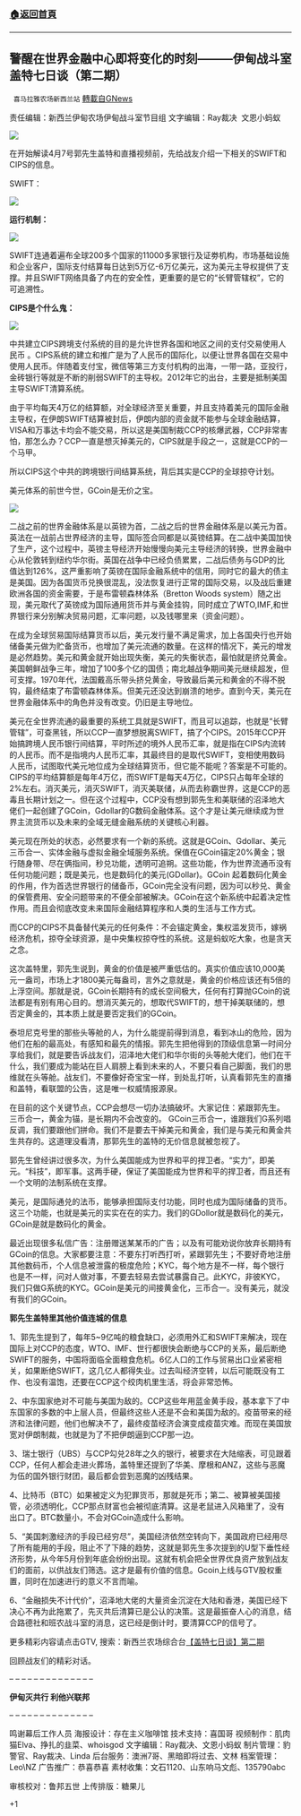 ###  [:house:返回首頁](https://github.com/ourhimalayas/txt)
---

## 警醒在世界金融中心即将变化的时刻&#8212;&#8212;&#8212;伊甸战斗室盖特七日谈（第二期）
` 喜马拉雅农场新西兰站` [轉載自GNews](https://gnews.org/zh-hans/1080921/)

责任编辑：新西兰伊甸农场伊甸战斗室节目组 
文字编辑：Ray裁决  文恩小蚂蚁

![]()![](https://gnews.org/wp-content/uploads/2021/04/041203.jpg)

在开始解读4月7号郭先生盖特和直播视频前，先给战友介绍一下相关的SWIFT和CIPS的信息。

SWIFT：

![]()![](https://gnews.org/wp-content/uploads/2021/04/041204.png)

**运行机制：**

![]()![](https://gnews.org/wp-content/uploads/2021/04/041205.jpg)

SWIFT连通着遍布全球200多个国家的11000多家银行及证劵机构，市场基础设施和企业客户，国际支付结算每日达到5万亿-6万亿美元，这为美元主导权提供了支撑。并且SWIFT网络具备了内在的安全性，更重要的是它的“长臂管辖权”，它的可追溯性。

**CIPS是个什么鬼：**

![]()![](https://gnews.org/wp-content/uploads/2021/04/041205.png)

中共建立CIPS跨境支付系统的目的是允许世界各国和地区之间的支付交易使用人民币 。CIPS系统的建立和推广是为了人民币的国际化，以便让世界各国在交易中使用人民币。伴随着支付宝，微信等第三方支付机构的出海，一带一路，亚投行，金砖银行等就是不断的削弱SWIFT的主导权。2012年它的出台，主要是抵制美国主导SWIFT清算系统。

由于平均每天4万亿的结算额，对全球经济至关重要，并且支持着美元的国际金融主导权，在伊朗SWIFT结算被封后，伊朗内部的资金就不能参与全球金融结算，VISA和万事达卡均会不能交易，所以这是美国制裁CCP的核爆武器，CCP非常害怕，那怎么办？CCP一直是想灭掉美元的，CIPS就是手段之一，这就是CCP的一个马甲。

所以CIPS这个中共的跨境银行间结算系统，背后其实是CCP的全球掠夺计划。

美元体系的前世今世，GCoin是无价之宝。

![]()![](https://gnews.org/wp-content/uploads/2021/04/041206.jpg)

二战之前的世界金融体系是以英镑为首，二战之后的世界金融体系是以美元为首。英法在一战前占世界经济的主导，国际签合同都是以英镑结算。在二战中美国加快了生产，这个过程中，英镑主导经济开始慢慢向美元主导经济的转换，世界金融中心从伦敦转到纽约华尔街。英国在战争中已经负债累累，二战后债务与GDP的比值达到126%，这严重影响了英镑在国际金融系统中的信用，同时它的最大的债主是美国。因为各国货币兑换很混乱，没法恢复进行正常的国际交易，以及战后重建欧洲各国的资金需要，于是布雷顿森林体系（Bretton Woods system）随之出现，美元取代了英镑成为国际通用货币并与黄金挂钩，同时成立了WTO,IMF,和世界银行来分别解决贸易问题，汇率问题，以及钱哪里来（资金问题）。

在成为全球贸易国际结算货币以后，美元发行量不满足需求，加上各国央行也开始储备美元做为贮备货币，也增加了美元流通的数量。在这样的情况下，美元的增发是必然趋势。美元和黄金就开始出现失衡，美元的失衡状态，最怕就是挤兑黄金。美国朝鲜战争三年，增加了100多个亿的国债；南北越战争期间美元继续超发，但可支撑。1970年代，法国戴高乐带头挤兑黄金，导致最后美元和黄金的不得不脱钩，最终结束了布雷顿森林体系。但美元还没达到崩溃的地步。直到今天，美元在世界金融体系中的角色并没有改变。仍旧是主导地位。

美元在全世界流通的最重要的系统工具就是SWIFT，而且可以追踪，也就是“长臂管辖”，可查黑钱，所以CCP一直梦想脱离SWIFT，搞了个CIPS。2015年CCP开始搞跨境人民币银行间结算，平时所述的境外人民币汇率，就是指在CIPS内流转的人民币。而不是指境内人民币汇率，其最终目的是取代SWIFT，变相使用数码人民币，试图取代美元地位成为全球结算货币，但它能不能呢？答案是不可能的。CIPS的平均结算额是每年4万亿，而SWIFT是每天4万亿，CIPS只占每年全球的2%左右。消灭美元，消灭SWIFT，消灭美联储，从而去称霸世界，这是CCP的恶毒且长期计划之一。但在这个过程中，CCP没有想到郭先生和美联储的沼泽地大佬们一起创建了GCoin，Gdollar的G数码金融体系。这个才是让美元继续成为世界主流货币以及未来的全域无缝金融系统的关键核心利器。

美元现在所处的状态，必然要求有一个新的系统。这就是GCoin、Gdollar、美元三币合一、实体金融与虚拟金融全域服务系统。保值在GCoin锚定20%黄金；银行随身带、尽在俩指间，秒兑功能，透明可追朔。这些功能，作为世界流通币没有任何功能问题；既是美元，也是数码化的美元(GDollar)。GCoin 起着数码化黄金的作用，作为首选世界银行的储备币，GCoin完全没有问题，因为可以秒兑、黄金的保管费用、安全问题带来的不便全部被解决。GCoin在这个新系统中起着决定性作用。而且会彻底改变未来国际金融结算程序和人类的生活与工作方式。

而CCP的CIPS不具备替代美元的任何条件：不会锚定黄金，集权滥发货币，嫁祸经济危机，掠夺全球资源，是中央集权掠夺性的系统。这是蚂蚁吃大象，也是贪天之念。

这次盖特里，郭先生说到，黄金的价值是被严重低估的。真实价值应该10,000美元一盎司，市场上才1800美元每盎司，言外之意就是，黄金的价格应该还有5倍的上浮空间。那就是说，GCoin长期持有的成长空间极大，任何有打算抛GCoin的说法都是有别有用心目的。想消灭美元的，想取代SWIFT的，想干掉美联储的，想否定黄金的，其本质上就是要否定我们的GCoin。

泰坦尼克号里的那些头等舱的人，为什么能提前得到消息，看到冰山的危险，因为他们在船的最高处，有感知和最先的情报。郭先生把他得到的顶级信息第一时间分享给我们，就是要告诉战友们，沼泽地大佬们和华尔街的头等舱大佬们，他们在干什么，我们要成为能站在巨人肩膀上看到未来的人，不要只看自己脚面，我们的思维就在头等舱。战友们，不要像好奇宝宝一样，到处乱打听，认真看郭先生的直播和盖特，看联盟的公告，这是唯一权威情报源泉。

在目前的这个关键节点，CCP会想尽一切办法搞破坏。大家记住：紧跟郭先生。三币合一，黄金为锚，是长期内不会改变的。 GCoin三币合一，谁跟我们G系列唱反调，我们要跟他们拼命。我们不是要去干掉美元和黄金，我们是与美元和黄金共生共存的。这道理没看清，那郭先生的盖特的无价信息就被忽视了。

郭先生曾经讲过很多次，为什么美国能成为世界和平的捍卫者。“实力”，即美元。“科技”，即军事。这两手硬，保证了美国能成为世界和平的捍卫者，而且还有一个文明的法制系统在支撑。

美元，是国际通兑的法币，能够承担国际支付功能，同时也成为国际储备的货币。这三个功能，也就是美元的实实在在的实力。我们的GDollor就是数码化的美元，GCoin是就是数码化的黄金。

最近出现很多私信广告：注册赠送某某币的广告；以及有可能劝说你放弃长期持有GCoin的信息。大家都要注意：不要东打听西打听，紧跟郭先生；不要好奇地注册其他数码币，个人信息被泄露的极度危险；KYC，每个地方是不一样，每个银行也是不一样，问对人做对事，不要去轻易去尝试暴露自己。此KYC，非彼KYC，我们只做G系统的KYC。GCoin是美元的间接黄金化，三币合一。没有美元，就没有我们的GCoin。

**郭先生盖特里其他价值连城的信息**

1、郭先生提到了，每年5~9亿吨的粮食缺口，必须用外汇和SWIFT来解决，现在国际上对CCP的态度，WTO、IMF、世行都很快会断绝与CCP的关系，最后断绝SWIFT的服务，中国将面临全面粮食危机。6亿人口的工作与贸易出口业紧密相关，如果断绝SWIFT，这几亿人都得失业。过去叫经济空转，以后可能既没有工作、也没有温饱，还要在CCP这个绞肉机里生活，将会非常恐怖。

2、中东国家绝对不可能与美国为敌的。CCP这些年用蓝金黄手段，基本拿下了中东国家的多数的中上层人员，但最终这些人还是不会和美国为敌的。疫苗带来的经济和法律问题，他们也解决不了，最终疫苗经济会演变成疫苗灾难。而现在美国放宽对伊朗制裁，也就是为了不把伊朗逼到CCP那一边。

3、瑞士银行（UBS）与CCP勾兑28年之久的银行，被要求在大陆缩表，可见跟着CCP，任何人都会走进火葬场，盖特里还提到了华美、摩根和ANZ，这些与恶魔为伍的国外银行财团，最后都会尝到恶魔的凶残结果。

4、比特币（BTC）如果被定义为犯罪货币，那就是死币；第二、被算被美国接管，必须透明化，CCP那点财富也会被彻底清算。这是老鼠进入风箱里了，没有出口了。BTC数量小，不会对GCoin造成什么影响。

5、“美国刺激经济的手段已经穷尽”，美国经济依然空转向下，美国政府已经用尽了所有能用的手段，阻止不了下降的趋势，这就是郭先生多次提到的U型下垂性经济形势，从今年5月份到年底会纷纷出现。这就有机会把全世界优良资产放到战友们的面前，以供战友们筛选。这才是最有价值的信息。Gcoin上线与GTV股权重置，同时在加速进行的意义不言而喻。

6、“金融损失不计代价”，沼泽地大佬的大量资金沉淀在大陆和香港，美国已经下决心不再为此拖累了，先灭共后清算已是公认的决策。这是最振奋人心的消息，结合路德社和班农战斗室的消息，这已经是倒计时，要清算CCP的信号了。

更多精彩内容请点击GTV, 搜索：新西兰农场综合台[【盖特七日谈】第二期](https://gtv.org/video/id=6072ed296e11a756eddfa376)

回顾战友们的精彩对话。

– – – – – – – – – – – – – –

**伊甸灭共行 利他兴联邦**

– – – – – – – – – – – – – –

鸣谢幕后工作人员 
海报设计：存在主义咖啡馆 
技术支持：喜国哥 
视频制作：肌肉猫Elva、挣扎的韭菜、whoisgod 
文字编辑：Ray裁决、文恩小蚂蚁 
制片管理：豹警官、Ray裁决、Linda 
后台服务：澳洲7哥、黑暗即将过去、文林 
档案管理：Leo\NZ 
广告推广：恭喜恭喜 
素材收集：文石1120、山东响马文彪、135790abc

审核校对：鲁邦五世
上传排版：糖果儿

+1
